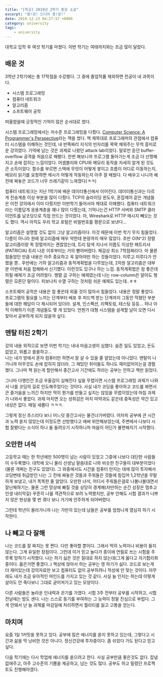 ```yaml
---
title: "[학교] 2019년 2학기 종강 소감"
excerpt: "종!강! 드디어 종!강!"
date: 2019-12-23 04:27:57 +0900
category: university
tags:
    - university
---
```


대학교 입학 후 여섯 학기를 마쳤다. 이번 학기는 여태까지와는 조금 많이 달랐다.

## 배운 것

3학년 2학기에는 총 17학점을 수강했다. 그 중에 졸업작품 제외하면 전공이 네 과목이다.

- 시스템 프로그래밍
- 컴퓨터 네트워크
- 알고리즘
- 소프트웨어 공학

떠올렸을때 긍정적인 기억이 많은 순서대로 썼다.

시스템 프로그래밍에서는 저수준 프로그래밍을 다뤘다. [Computer Science: A Programmer's Perspective](https://csapp.cs.cmu.edu)라는 책을 썼다. 책 제목대로 프로그래머의 관점에서 컴퓨터 시스템을 이해하는 것인데, 내 반쪽짜리 지식의 빈자리를 꽉꽉 채워주는 무척 흥미로운 강의였다. 기억에 남는 것은 과제로 나왔던 attack lab이었다. 말로만 듣던 buffer-overflow 공격을 처음으로 해봤다. 한번 해보니까 프로그램 돌아가는게 조금 더 선명해지고 손에 잡히는 느낌이었다. 어셈블리와 CPU와 메모리 동작을 자세히 알게 된 것도 큰 소득이었다. 함수를 부르면 스택에 무엇이 어떻게 쌓이고 흐름이 어디로 이동하는지, 메모리 읽기를 요청하면 캐시가 어떻게 작동하는지 아주 잘 배웠다. 다 배우고 나니까 예전에 짜놓은 코드가 너무 쓰레기같이 느껴졌다(ㅋㅋ)

컴퓨터 네트워크는 지난 1학기에 배운 데이터통신에서 이어진다. 데이터통신과는 다르게 전송계층 이상 부분을 많이 다뤘다. TCP의 슬라이딩 윈도우, 혼잡제어 같은 개념들은 이전 강의에서 이미 다뤘지만 이번학기 들어서야 제대로 이해했다. 컴퓨터 네트워크라는 이름답게 응용계층을 꽤나 많이 다뤘는데, 기억나는건 HTTP 서버와 SMTP 클라이언트를 날코딩으로 직접 만드는 것이었다. 아, Wireshark로 HTTP 메시지 빼오는 것도 했다. 역시 아직도 우리 학교 포털은 비밀번호를 평문으로 보낸다...

알고리즘은 설명할 것도 없이 그냥 알고리즘이다. 이것 때문에 이번 학기 무지 힘들었다. 다름이 아니라 원래 알고리즘에 매우 약한데 분량까지 매우 많았다. 초반 O(N^2) 정렬 알고리즘이랑 퀵 정렬까지는 괜찮았는데, 트리 탐색 지나서 이름도 이상한 패트리샤(PATRICIA) 트리 나온 이후부터는 거의 뻗어버렸다. 체감상 최소 7학점짜리다. 아 물론 힘들었던 만큼 내용은 아주 중요하고 꼭 알아야만 하는 것들이었다. 미루고 미루다가 안했을 뿐.. 후반에는 기하 알고리즘과 동적계획법을 다루었는데, 2차원 알고리즘은 대부분 이번에 처음 접해봐서 신기헀다. 이런것도 있구나 하는 느낌. 동적계획법은 참 좋은데 하필 예제가 조금 어려웠다. 행렬 곱 구하는 예제였는데 나는 row-column은 알아도 행렬은 모른단 말이다. 피보나치 수열 구하는 것처럼 쉬운 예제도 있는데..ㅎㅎ

소프트웨어 공학은 내용은 참 좋은데 외울 것이 많아서 힘들었다. 내용은 정말 좋았다. 프로그램의 필요를 느끼는 단계부터 배포 후 피드백 받는 단계까지 그동안 막혔던 부분들에 대한 해답이 다 제시되어 있더라. 설계, 인스펙션, 리팩토링, 테스팅 등등... 허나 아직 이해하기 이른 개념들도 몇 개 있었다. 언젠가 대형 시스템을 설계할 날이 오면 다시 찾아서 공부하게 되지 않을까 싶다.

## 멘탈 터진 2학기

강의 내용 외적으로 보면 이번 학기는 내내 마음고생이 심했다. 슬픈 일도 있었고, 돈도 없었고, 외롭고 쓸쓸하고...    
나는 내가 방에서 혼자 컴퓨터만 하면서 잘 살 수 있을 줄 알았는데 아니었다. 멘탈이 나가니까 아무것도 손에 잡히지 않더라. 그 재밌던 취미들도 하나도 재미없어지는걸 경험했다. 그나마 책 읽는게 할만해서 중간고사 기간에도 하라는 공부는 안하고 책만 읽었다.

그나마 다행인건 조금 우울감이 심해진다 싶을 무렵이면 시스템 프로그래밍 과제가 나와서 나를 코딩의 길로 인도해주었다는 것이다. 사실 내가 코딩을 좋아하고 코드를 짜면서 큰 즐거움을 느끼긴 하지만 딱히 뭔가를 만들고 싶지는 않았을 무렵이었는데 마침 과제가 나와서 좋았다. 과제 마치면 오는 성취감은 마치 마약과도 같은데 중독성은 약간 있고 내성은 없다. 매일 새롭다 ㅋㅋㅋ.

그렇게 정신 추스리다 보니 어느덧 중간고사는 물건너가버렸다. 어차피 공부에 큰 시간과 노력 쏟지 않았는데 이정도면 선방했다고 애써 위안해보았는데, 주변에서 나보다 시험 잘봤다는 소식이 하나 둘 들려오기 시작하니까 마음이 어딘가 불편해지기 시작했다.

## 오만한 녀석

고등학교 때는 한 학년에만 500명이 넘는 사람이 있었고 그중에 나보다 대단한 사람들이 수두룩했다. 대학에 오니 물리 선생님 말씀대로 나와 비슷한 친구들이 대부분이었다(물론 개쩌는 친구도 있었다). 그 와중에서도 시간을 컴퓨터 만지는 데에 많이 투자해서 코딩변태 취급받던 나는 그 전에 짜놓은 것들과 주워들은 것들에 힘입어 1,2학년을 무탈하게 보냈고, 내가 똑똑한 줄 알았다. 오만한 녀석, 어디서 주워들은걸로 나불나불대면서 잘난체하기는. 물론 그런 망상에 빠질 것을 상당히 경계해(자만하는 순간 성장은 멈추고 인생 내리막길) 꾸준히 나를 객관적으로 보려 노력했지만, 공부 안해도 시험 결과가 나쁘지 않은 현상을 몇 번 겪다 보니 거기에 안주하게 되어버렸다.

그런데 학년이 올라가니까 나는 가만히 있는데 남들은 공부를 엄청나게 열심히 하기 시작한다.

## 나 빼고 다 잘해

나는 코드를 잘 짜지는 못 짠다. 다만 좋아할 뿐이다. 그래서 딱히 노력이나 비용이 들지 않는다. 그게 유일한 장점이다. 그런데 이거 믿고 놀다가 종이에 연필로 쓰는 시험을 주루룩 망하기 시작했다. 나는 하기 싫은 것은 절대로 하지 않는데(그게 옳다고 자기합리화중이다. 옳은거면 좋겠다..) 책상에 앉아서 하는 공부는 영 하기가 싫다. 코드로 보는게 더 재미있는데 강의자료만 보고 컴퓨터도 없이 공부하려니 적성에 안 맞는 것이다. 아무래도 내가 조금 유아적인 마인드를 가지고 있는 것 같다. 사실 늘 인지는 하는데 이렇게 살아도 안 죽다보니 그대로 굳어져가고 있는 모양이다.

다른 사람들은 놀라운 인내력과 끈기를 가졌다. 시험 3주 전부터 공부를 시작하고, 시험 전날에는 밤도 샌다. 나는 스스로 동기를 부여하는 그 능력이 정말 진심으로 부럽다. 그게 안돼서 난 늘 과제를 마감일에 처리하면서 퀄리티를 잃고 고통을 얻는다.

## 마치며

요즘 1일 1커밋을 못하고 있다. 공부에 많은 에너지를 쏟지 못하고 있는데, 그렇다고 시간과 삶을 막 낭비한 것은 아니다. 정신건강에 투자중이다. 좀 쉬었다 가도 된다고 믿고 싶다.

다음 학기에는 다시 학업에 에너지를 쏟으려고 한다. 사실 공부만큼 좋은것도 없다. 잡념 없애주고, 아주 고수준의 기쁨을 제공하고, 남는 것도 많다. 공부도 하고 밀렸던 프로젝트도 진행해야겠다.
